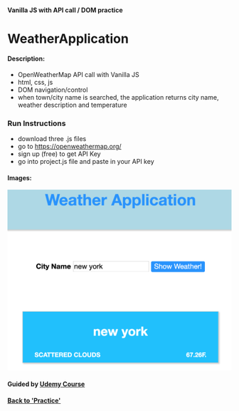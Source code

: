 #### Vanilla JS with API call / DOM practice

# WeatherApplication

#### Description:
- OpenWeatherMap API call with Vanilla JS
- html, css, js
- DOM navigation/control
- when town/city name is searched, the application returns city name, weather description and temperature

### Run Instructions
- download three .js files
- go to https://openweathermap.org/
- sign up (free) to get API Key
- go into project.js file and paste in your API key

#### Images:
![WeatherApplication](img/img.png)

#### Guided by [Udemy Course](https://www.udemy.com/javascript-bootcamp-2016/)
#### [Back to 'Practice'](https://github.com/soohyeok/Practice)
